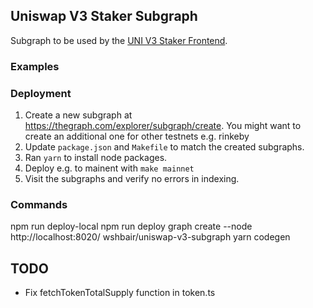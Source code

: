 ## Uniswap V3 Staker Subgraph

Subgraph to be used by the [UNI V3 Staker Frontend](https://github.com/vbstreetz/uniswap-v3-staker-frontend).

### Examples

 

### Deployment

1. Create a new subgraph at https://thegraph.com/explorer/subgraph/create. You might want to create an additional one for other testnets e.g. rinkeby
2. Update `package.json` and `Makefile` to match the created subgraphs.
3. Ran `yarn` to install node packages.
4. Deploy e.g. to mainent with `make mainnet`
5. Visit the subgraphs and verify no errors in indexing.

### Commands
npm run deploy-local
npm run deploy
graph create --node http://localhost:8020/ wshbair/uniswap-v3-subgraph
yarn codegen

## TODO
- Fix fetchTokenTotalSupply function in token.ts